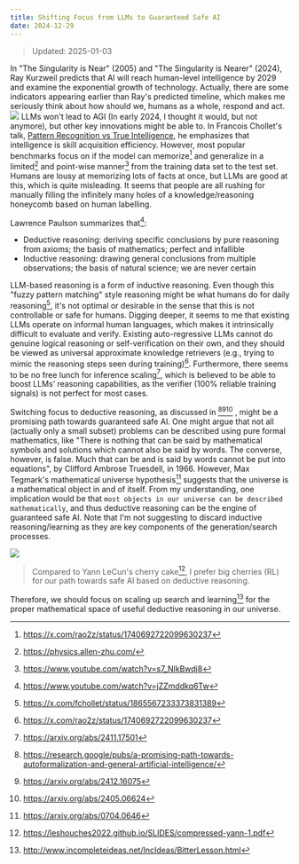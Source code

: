 ```yaml
---
title: Shifting Focus from LLMs to Guaranteed Safe AI
date: 2024-12-29
---
```

> Updated: 2025-01-03

In "The Singularity is Near" (2005) and "The Singularity is Nearer" (2024), Ray Kurzweil predicts that AI will reach human-level intelligence by 2029 and examine the exponential growth of technology. Actually, there are some indicators appearing earlier than Ray's predicted timeline, which makes me seriously think about how should we, humans as a whole, respond and act. 
![](file-20250103164302287.png)
LLMs won't lead to AGI (In early 2024, I thought it would, but not anymore), but other key innovations might be able to. In Francois Chollet's talk, [Pattern Recognition vs True Intelligence](https://www.youtube.com/watch?v=JTU8Ha4Jyfc), he emphasizes that intelligence is skill acquisition efficiency. However, most popular benchmarks focus on if the model can memorize[^1] and generalize in a limited[^2] and point-wise manner[^3] from the training data set to the test set. Humans are lousy at memorizing lots of facts at once, but LLMs are good at this, which is quite misleading. It seems that people are all rushing for manually filling the infinitely many holes of a knowledge/reasoning honeycomb based on human labelling. 

Lawrence Paulson summarizes that[^4]: 
- Deductive reasoning: deriving specific conclusions by pure reasoning from axioms; the basis of mathematics; perfect and infallible
- Inductive reasoning: drawing general conclusions from multiple observations; the basis of natural science; we are never certain 

LLM-based reasoning is a form of inductive reasoning. Even though this "fuzzy pattern matching" style reasoning might be what humans do for daily reasoning[^5], it's not optimal or desirable in the sense that this is not controllable or safe for humans. Digging deeper, it seems to me that existing LLMs operate on informal human languages, which makes it intrinsically difficult to evaluate and verify. Existing auto-regressive LLMs cannot do genuine logical reasoning or self-verification on their own, and they should be viewed as universal approximate knowledge retrievers (e.g., trying to mimic the reasoning steps seen during training)[^6]. Furthermore, there seems to be no free lunch for inference scaling[^7], which is believed to be able to boost LLMs’ reasoning capabilities, as the verifier (100% reliable training signals) is not perfect for most cases.

Switching focus to deductive reasoning, as discussed in [^8][^9][^10] ,  might be a promising path towards guaranteed safe AI. One might argue that not all (actually only a small subset) problems can be described using pure formal mathematics, like "There is nothing that can be said by mathematical symbols and solutions which cannot also be said by words. The converse, however, is false. Much that can be and is said by words cannot be put into equations", by Clifford Ambrose Truesdell, in 1966. However, Max Tegmark's mathematical universe hypothesis[^11] suggests that the universe is a mathematical object in and of itself. From my understanding, one implication would be that `most objects in our universe can be described mathematically`, and thus deductive reasoning can be the engine of guaranteed safe AI. Note that I'm not suggesting to discard inductive reasoning/learning as they are key components of the generation/search processes. 

![](file-20250104004451195.png)
> Compared to Yann LeCun's cherry cake[^13], I prefer big cherries (RL) for our path towards safe AI based on deductive reasoning.  

Therefore, we should focus on scaling up search and learning[^12] for the proper mathematical space of useful deductive reasoning in our universe.  

[^1]: https://x.com/rao2z/status/1740692722099630237
[^2]: https://physics.allen-zhu.com/
[^3]: https://www.youtube.com/watch?v=s7_NlkBwdj8
[^4]: https://www.youtube.com/watch?v=jZZmddkq6Tw
[^5]: https://x.com/fchollet/status/1865567233373831389
[^6]: https://x.com/rao2z/status/1740692722099630237
[^7]: https://arxiv.org/abs/2411.17501
[^8]: https://research.google/pubs/a-promising-path-towards-autoformalization-and-general-artificial-intelligence/
[^9]: https://arxiv.org/abs/2412.16075
[^10]: https://arxiv.org/abs/2405.06624
[^11]: https://arxiv.org/abs/0704.0646
[^12]: http://www.incompleteideas.net/IncIdeas/BitterLesson.html
[^13]: https://leshouches2022.github.io/SLIDES/compressed-yann-1.pdf